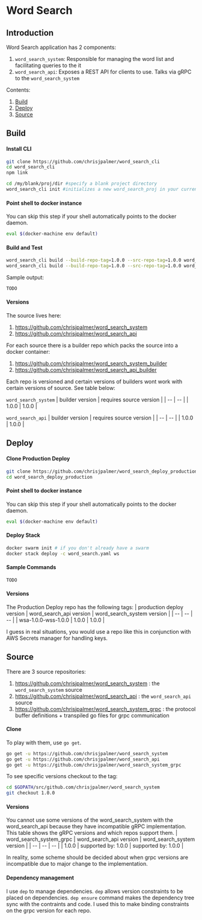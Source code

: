 # Word Search
## Introduction
Word Search application has 2 components:
1. `word_search_system`: Responsible for managing the word list and facilitating queries to the it
2. `word_search_api`: Exposes a REST API for clients to use. Talks via gRPC to the `word_search_system`

Contents:
1. [Build](#build)
2. [Deploy](#deploy)
3. [Source](#source)
   
## Build
#### Install CLI
```sh
git clone https://github.com/chrisjpalmer/word_search_cli
cd word_search_cli
npm link

cd /my/blank/proj/dir #specify a blank project directory
word_search_cli init #initializes a new word_search_proj in your current directory
```

#### Point shell to docker instance
You can skip this step if your shell automatically points to the docker daemon.
```sh
eval $(docker-machine env default)
```

#### Build and Test
```sh
word_search_cli build --build-repo-tag=1.0.0 --src-repo-tag=1.0.0 word_search_api
word_search_cli build --build-repo-tag=1.0.0 --src-repo-tag=1.0.0 word_search_system
```

Sample output:
```sh
TODO
```

#### Versions
The source lives here:
1. https://github.com/chrisjpalmer/word_search_system
2. https://github.com/chrisjpalmer/word_search_api

For each source there is a builder repo which packs the source into a docker container:
1. https://github.com/chrisjpalmer/word_search_system_builder
2. https://github.com/chrisjpalmer/word_search_api_builder

Each repo is versioned and certain versions of builders wont work with certain versions of source. See table below:

`word_search_system`
| builder version | requires source version |
| -- | -- |
| 1.0.0 | 1.0.0 |

`word_search_api`
| builder version | requires source version |
| -- | -- |
| 1.0.0 | 1.0.0 |

## Deploy
#### Clone Production Deploy
```sh
git clone https://github.com/chrisjpalmer/word_search_deploy_production --branch wsa-1.0.0-wss-1.0.0
cd word_search_deploy_production
```

#### Point shell to docker instance
You can skip this step if your shell automatically points to the docker daemon.
```sh
eval $(docker-machine env default)
```

#### Deploy Stack
```sh
docker swarm init # if you don't already have a swarm
docker stack deploy -c word_search.yaml ws
```

#### Sample Commands
```sh
TODO
```

#### Versions
The Production Deploy repo has the following tags:
| production deploy version | word_search_api version | word_search_system version |
| -- | -- | -- |
| wsa-1.0.0-wss-1.0.0 | 1.0.0 | 1.0.0 |


I guess in real situations, you would use a repo like this in conjunction with AWS Secrets manager for handling keys.

## Source
There are 3 source repositories:
1. https://github.com/chrisjpalmer/word_search_system : the `word_search_system` source
2. https://github.com/chrisjpalmer/word_search_api : the `word_search_api` source
3. https://github.com/chrisjpalmer/word_search_system_grpc : the protocol buffer definitions + transpiled go files for grpc communication

#### Clone
To play with them, use `go get`.
```sh
go get -u https://github.com/chrisjpalmer/word_search_system
go get -u https://github.com/chrisjpalmer/word_search_api
go get -u https://github.com/chrisjpalmer/word_search_system_grpc
```

To see specific versions checkout to the tag:
```sh
cd $GOPATH/src/github.com/chrisjpalmer/word_search_system
git checkout 1.0.0
```

#### Versions
You cannot use some versions of the word_search_system with the word_search_api because they have incompatible gRPC implementation.
This table shows the gRPC versions and which repos support them.
| word_search_system_grpc | word_search_api version | word_search_system version |
| -- | -- | -- |
| 1.0.0 | supported by: 1.0.0 | supported by: 1.0.0 |

In reality, some scheme should be decided about when grpc versions are incompatible due to major change to the implementation.

#### Dependency management
I use `dep` to manage dependencies. `dep` allows version constraints to be placed on dependencies. `dep ensure` command makes the dependency tree sync with the contraints and code. I used this to make binding constraints on the grpc version for each repo.

